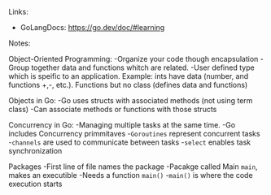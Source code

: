 Links: 
- GoLangDocs: https://go.dev/doc/#learning

Notes: 

Object-Oriented Programming:
-Organize your code though encapsulation
-Group together data and functions whitch are related.
-User defined type which is speific to an application. Example: ints have data (number, and functions +,-, etc.). Functions but no class (defines data and functions)

Objects in Go:
-Go uses structs with associated methods (not using term class)
-Can associate methods or functions with those structs

Concurrency in Go:
-Managing multiple tasks at the same time.
-Go includes Concurrency primmitaves
-`Goroutines` represent concurrent tasks
-`channels` are used to communicate between tasks
-`select` enables task synchronization

Packages
-First line of file names the package
-Pacakge called Main `main`, makes an executible
  -Needs a function `main()`
  -`main()` is where the code execution starts



